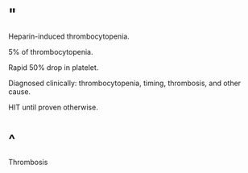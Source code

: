 # "

Heparin-induced thrombocytopenia.

5% of thrombocytopenia.

Rapid 50% drop in platelet.

Diagnosed clinically: thrombocytopenia, timing, thrombosis, and other cause.

HIT until proven otherwise.

# ^

Thrombosis
